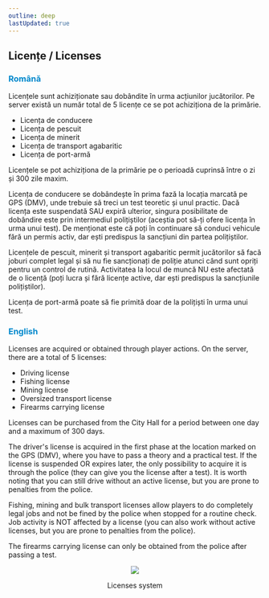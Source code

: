 ```yaml
---
outline: deep
lastUpdated: true
---
```


## Licențe / Licenses

### <span style="color: #0088CC">Română</span>

Licențele sunt achiziționate sau dobândite în urma acțiunilor jucătorilor. Pe server există un număr total de 5 licențe ce se pot achiziționa de la primărie. 

- Licența de conducere
- Licența de pescuit
- Licența de minerit
- Licența de transport agabaritic
- Licența de port-armă

Licențele se pot achiziționa de la primărie pe o perioadă cuprinsă între o zi și 300 zile maxim.

Licența de conducere se dobândește în prima fază la locația marcată pe GPS (DMV), unde trebuie să treci un test teoretic și unul practic. Dacă licența este suspendată SAU expiră ulterior, singura posibilitate de dobândire este prin intermediul polițiștilor (aceștia pot să-ți ofere licența în urma unui test). De menționat este că poți în continuare să conduci vehicule fără un permis activ, dar ești predispus la sancțiuni din partea polițiștilor.

Licențele de pescuit, minerit și transport agabaritic permit jucătorilor să facă joburi complet legal și să nu fie sancționați de poliție atunci când sunt opriți pentru un control de rutină. Activitatea la locul de muncă NU este afectată de o licență (poți lucra și fără licențe active, dar ești predispus la sancțiunile polițiștilor).

Licența de port-armă poate să fie primită doar de la polițiști în urma unui test.

### <span style="color: #0088CC">English</span>

Licenses are acquired or obtained through player actions. On the server, there are a total of 5 licenses:

- Driving license
- Fishing license 
- Mining license
- Oversized transport license 
- Firearms carrying license

Licenses can be purchased from the City Hall for a period between one day and a maximum of 300 days.

The driver's license is acquired in the first phase at the location marked on the GPS (DMV), where you have to pass a theory and a practical test. If the license is suspended OR expires later, the only possibility to acquire it is through the police (they can give you the license after a test). It is worth noting that you can still drive without an active license, but you are prone to penalties from the police.

Fishing, mining and bulk transport licenses allow players to do completely legal jobs and not be fined by the police when stopped for a routine check. Job activity is NOT affected by a license (you can also work without active licenses, but you are prone to penalties from the police).

The firearms carrying license can only be obtained from the police after passing a test.

<p align="center"><img src="https://i.imgur.com/cc9nVTb.gif"/></p>
<p style="text-align: center">Licenses system</p>